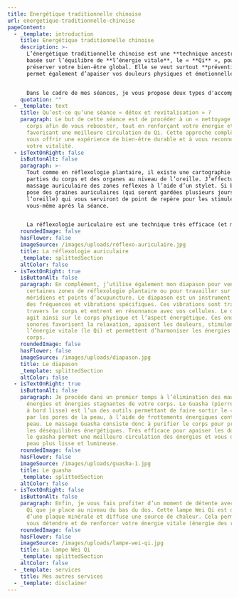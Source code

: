 ```yaml
---
title: Energétique traditionnelle chinoise
url: energetique-traditionnelle-chinoise
pageContent:
  - _template: introduction
    title: Energétique traditionnelle chinoise
    description: >-
      L’énergétique traditionnelle chinoise est une **technique ancestrale**
      basée sur l’équilibre de **l’énergie vitale**, le « **Qi** », pour
      préserver votre bien-être global. Elle se veut surtout **préventive** mais
      permet également d’apaiser vos douleurs physiques et émotionnelles. 


      Dans le cadre de mes séances, je vous propose deux types d'accompagnement : l'un sur-mesure, adapté à vos besoins et problématiques, et l'autre préventif, sous forme de séances de « **détox et revitalisation** ».
    quotation: ""
  - _template: text
    title: Qu’est-ce qu’une séance « détox et revitalisation » ?
    paragraph: Le but de cette séance est de procéder à un « nettoyage » de votre
      corps afin de vous rebooster, tout en renforçant votre énergie et en
      favorisant une meilleure circulation du Qi. Cette approche complète vise à
      vous offrir une expérience de bien-être durable et à vous reconnecter à
      votre vitalité.
  - isTextOnRight: false
    isButtonAlt: false
    paragraph: >-
      Tout comme en réflexologie plantaire, il existe une cartographie des
      parties du corps et des organes au niveau de l’oreille. J’effectue un
      massage auriculaire des zones reflexes à l’aide d’un stylet. Si besoin, je
      pose des graines auriculaires (qui seront gardées plusieurs jours sur
      l’oreille) qui vous serviront de point de repère pour les stimuler
      vous-même après la séance. 


      La réflexologie auriculaire est une technique très efficace (et même plus puissante que la réflexologie plantaire) car le pavillon de l’oreille possède beaucoup d’innervations et se trouve proche du cerveau. L’information est donc envoyée au cerveau très rapidement, qui peut donc la transmettre aux différentes parties du corps concernées. La réflexologie auriculaire permet ainsi d’observer des bienfaits rapidement. Elle est utile pour réduire vos maux et douleurs.
    roundedImage: false
    hasFlower: false
    imageSource: /images/uploads/réflexo-auriculaire.jpg
    title: La réflexologie auriculaire
    _template: splittedSection
    altColor: false
  - isTextOnRight: true
    isButtonAlt: false
    paragraph: En complément, j’utilise également mon diapason pour venir stimuler
      certaines zones de réflexologie plantaire ou pour travailler sur des
      méridiens et points d’acupuncture. Le diapason est un instrument qui émet
      des fréquences et vibrations spécifiques. Ces vibrations sont transmises à
      travers le corps et entrent en résonnance avec vos cellules. Le diapason
      agit ainsi sur le corps physique et l’aspect énergétique. Ces ondes
      sonores favorisent la relaxation, apaisent les douleurs, stimulent
      l’énergie vitale (le Qi) et permettent d’harmoniser les énergies de votre
      corps.
    roundedImage: false
    hasFlower: false
    imageSource: /images/uploads/diapason.jpg
    title: Le diapason
    _template: splittedSection
    altColor: false
  - isTextOnRight: true
    isButtonAlt: false
    paragraph: Je procède dans un premier temps à l’élimination des mauvaises
      énergies et énergies stagnantes de votre corps. Le Guasha (pierre taillée
      à bord lisse) est l’un des outils permettant de faire sortir le « mal »
      par les pores de la peau, à l’aide de frottements énergiques contre la
      peau. Le massage Guasha consiste donc à purifier le corps pour prévenir
      les déséquilibres énergétiques. Très efficace pour apaiser les douleurs,
      le guasha permet une meilleure circulation des énergies et vous donne une
      peau plus lisse et lumineuse.
    roundedImage: false
    hasFlower: false
    imageSource: /images/uploads/guasha-1.jpg
    title: Le guasha
    _template: splittedSection
    altColor: false
  - isTextOnRight: false
    isButtonAlt: false
    paragraph: Enfin, je vous fais profiter d’un moment de détente avec la lampe Wei
      Qi que je place au niveau du bas du dos. Cette lampe Wei Qi est dotée
      d’une plaque minérale et diffuse une source de chaleur. Cela permet de
      vous détendre et de renforcer votre énergie vitale (énergie des reins).
    roundedImage: false
    hasFlower: false
    imageSource: /images/uploads/lampe-wei-qi.jpg
    title: La lampe Wei Qi
    _template: splittedSection
    altColor: false
  - _template: services
    title: Mes autres services
  - _template: disclaimer
---
```


